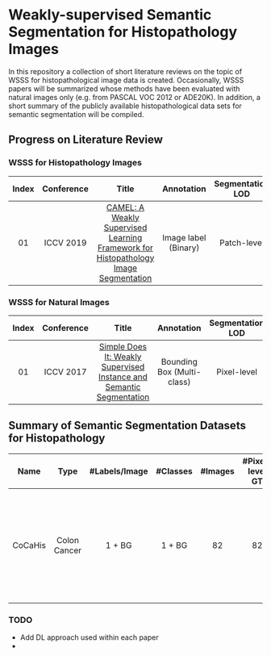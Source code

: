 # Weakly-supervised Semantic Segmentation for Histopathology Images

In this repository a collection of short literature reviews on the topic of WSSS for histopathological image data is created.
Occasionally, WSSS papers will be summarized whose methods have been evaluated with natural images only (e.g. from PASCAL VOC 2012 or ADE20K).
In addition, a short summary of the publicly available histopathological data sets for semantic segmentation will be compiled.

## Progress on Literature Review

### WSSS for Histopathology Images
| Index  |  Conference | Title | Annotation | Segmentation LOD | My Review | Offical Code | Datasets |
| :----: | :-------: | :--------: | :----------: | :--------: | :--: | :-------: | :-------: |
| 01     | ICCV 2019 | [CAMEL: A Weakly Supervised Learning Framework for Histopathology Image Segmentation](https://arxiv.org/pdf/1908.10555.pdf) | Image label (Binary) | Patch-level | *Coming soon* | No | [CAMELYON16](https://camelyon16.grand-challenge.org/Home/), [Colorectal Adenoma](https://github.com/ThoroughImages/CAMEL) |

### WSSS for Natural Images
| Index  |  Conference | Title | Annotation | Segmentation LOD | My Review | Offical Code | Datasets |
| :----: | :-------: | :--------: | :----------: | :--------: | :--: | :-------: | :-------: |
| 01     | ICCV 2017 | [Simple Does It: Weakly Supervised Instance and Semantic Segmentation](https://arxiv.org/pdf/1603.07485.pdf) | Bounding Box (Multi-class) | Pixel-level | *Coming soon* | No | [PASCAL VOC2012](http://host.robots.ox.ac.uk/pascal/VOC/voc2012/), VOC12+COCO |

## Summary of Semantic Segmentation Datasets for Histopathology
| Name      | Type          | #Labels/Image     | #Classes      | #Images       | #Pixel-level GT   | Image Size    | Resolution        | Paper    |
| :----:    | :-------:     | :--------:        | :----------:  | :--------:    | :--:              | :-------:     |:-------:          | :-------:|
| CoCaHis   | Colon Cancer  | 1 + BG            | 1 + BG        | 82            | 82                | 1388 × 1037   | 0.45 microns/px   | [A dataset and a methodology for intraoperative computer-aided diagnosis of a metastatic colon cancer in a liver](https://www.sciencedirect.com/science/article/abs/pii/S1746809420305085)|



### TODO
- Add DL approach used within each paper
- 
